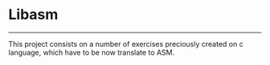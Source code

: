 # Libasm
----------

This project consists on a number of exercises preciously created on c language, which have to be now translate to ASM.
